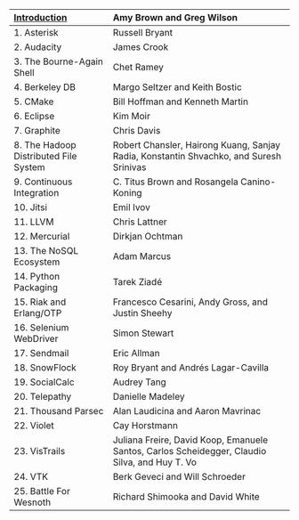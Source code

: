 |	[Introduction](https://github.com/hongbinzuo/aosabook/blob/zh_cn_trans/v1/markdown/zh_cn/introduction.md)      |	Amy Brown and Greg Wilson
| :-------------------------------------|:-------------------------------------------------------
|1.	Asterisk							|Russell Bryant
|2.	Audacity							|	James Crook
|3.	The Bourne-Again Shell				|	Chet Ramey
|4.	Berkeley DB							|Margo Seltzer and Keith Bostic
|5.	CMake								|Bill Hoffman and Kenneth Martin
|6.	Eclipse								|Kim Moir
|7.	Graphite							|Chris Davis
|8.	The Hadoop Distributed File System	|Robert Chansler, Hairong Kuang, Sanjay Radia, Konstantin Shvachko, and Suresh Srinivas
|9.	Continuous Integration				|C. Titus Brown and Rosangela Canino-Koning
|10.	Jitsi							|Emil Ivov
|11.	LLVM							|Chris Lattner
|12.	Mercurial						|Dirkjan Ochtman
|13.	The NoSQL Ecosystem				|Adam Marcus
|14.	Python Packaging				|Tarek Ziadé
|15.	Riak and Erlang/OTP				|Francesco Cesarini, Andy Gross, and Justin Sheehy
|16.	Selenium WebDriver				|Simon Stewart
|17.	Sendmail						|Eric Allman
|18.	SnowFlock						|Roy Bryant and Andrés Lagar-Cavilla
|19.	SocialCalc						|Audrey Tang
|20.	Telepathy						|Danielle Madeley
|21.	Thousand Parsec					|Alan Laudicina and Aaron Mavrinac
|22.	Violet							|Cay Horstmann
|23.	VisTrails						|Juliana Freire, David Koop, Emanuele Santos, Carlos Scheidegger, Claudio Silva, and Huy T. Vo
|24.	VTK								|Berk Geveci and Will Schroeder
|25.	Battle For Wesnoth				|Richard Shimooka and David White